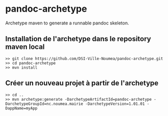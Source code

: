 # pandoc-archetype

Archetype maven to generate a runnable pandoc skeleton.

## Installation de l'archetype dans le repository maven local

```
>> git clone https://github.com/DSI-Ville-Noumea/pandoc-archetype.git
>> cd pandoc-archetype
>> mvn install
```

## Créer un nouveau projet à partir de l'archetype

```
>> cd ..
>> mvn archetype:generate -DarchetypeArtifactId=pandoc-archetype -DarchetypeGroupId=nc.noumea.mairie -DarchetypeVersion=1.01.01 -DappName=myApp
```



